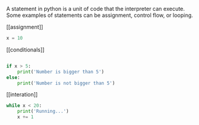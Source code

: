A statement in python is a unit of code that the interpreter can execute. Some examples of statements can be assignment, control flow, or looping.

[[assignment]]
```python
x = 10 
```


[[conditionals]]
```python

if x > 5: 
	print('Number is bigger than 5')
else:
	print('Number is not bigger than 5')
```

[[interation]]
```python
while x < 20: 
	print('Running...')
	x += 1
```
